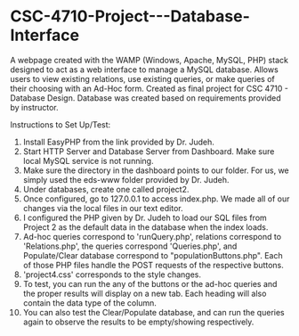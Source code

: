 # CSC-4710-Project---Database-Interface
A webpage created with the WAMP (Windows, Apache, MySQL, PHP) stack designed to act as a web interface to manage a MySQL database.  Allows users to view existing relations, use existing queries, or make queries of their choosing with an Ad-Hoc form.  Created as final project for CSC 4710 - Database Design.   Database was created based on requirements provided by instructor.


Instructions to Set Up/Test:

1.  Install EasyPHP from the link provided by Dr. Judeh.
2.  Start HTTP Server and Database Server from Dashboard.  Make sure local MySQL service is not running.
3.  Make sure the directory in the dashboard points to our folder.  For us, we simply used the eds-www folder provided by Dr. Judeh.
4.  Under databases, create one called project2.  
5.  Once configured, go to 127.0.0.1 to access index.php.  We made all of our changes via the local files in our text editor. 
6.  I configured the PHP given by Dr. Judeh to load our SQL files from Project 2 as the default data in the database when the index loads.
7.  Ad-hoc queries correspond to 'runQuery.php', relations correspond to 'Relations.php', the queries correspond 'Queries.php', and Populate/Clear database
correspond to "populationButtons.php".  Each of those PHP files handle the POST requests of the respective buttons.
8.  'project4.css' corresponds to the style changes.
9.  To test, you can run the any of the buttons or the ad-hoc queries and the proper results will display on a new tab.  Each heading will also contain the 
data type of the column.
10. You can also test the Clear/Populate database, and can run the queries again to observe the results to be empty/showing respectively.
